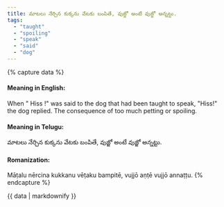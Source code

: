 ```yaml
---
title: మాటలు నేర్చిన కుక్కను వేటకు బంపితే, వుజ్జో అంటే వుజ్జో అన్నట్టు.
tags:
  - "taught"
  - "spoiling"
  - "speak"
  - "said"
  - "dog"
---
```


{% capture data %}
#### Meaning in English:
When " Hiss !" was said to the dog that had been taught to speak, "Hiss!" the dog replied.
The consequence of too much petting or spoiling.

#### Meaning in Telugu:
మాటలు నేర్చిన కుక్కను వేటకు బంపితే, వుజ్జో అంటే వుజ్జో అన్నట్టు.

#### Romanization:
Māṭalu nērcina kukkanu vēṭaku bampitē, vujjō aṇṭē vujjō annaṭṭu.
{% endcapture %}

{{ data | markdownify }}


